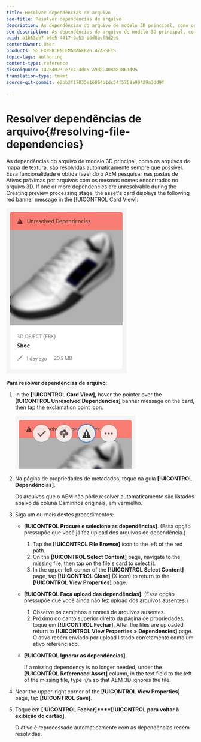 ```yaml
---
title: Resolver dependências de arquivo
seo-title: Resolver dependências de arquivo
description: As dependências do arquivo de modelo 3D principal, como os arquivos de mapa de textura, são resolvidas automaticamente sempre que possível. Essa funcionalidade é obtida fazendo o AEM pesquisar nas pastas de Ativos próximas por arquivos com os mesmos nomes encontrados no arquivo 3D.
seo-description: As dependências do arquivo de modelo 3D principal, como os arquivos de mapa de textura, são resolvidas automaticamente sempre que possível. Essa funcionalidade é obtida fazendo o AEM pesquisar nas pastas de Ativos próximas por arquivos com os mesmos nomes encontrados no arquivo 3D.
uuid: b1b83cb7-b6e5-4417-9a53-b6d8bcf8d2e0
contentOwner: User
products: SG_EXPERIENCEMANAGER/6.4/ASSETS
topic-tags: authoring
content-type: reference
discoiquuid: 14754023-e7c4-4dc5-a9d8-408b81861d95
translation-type: tm+mt
source-git-commit: e2bb2f17035e16864b1dc54f5768a99429a3dd9f

---
```



# Resolver dependências de arquivo{#resolving-file-dependencies}

As dependências do arquivo de modelo 3D principal, como os arquivos de mapa de textura, são resolvidas automaticamente sempre que possível. Essa funcionalidade é obtida fazendo o AEM pesquisar nas pastas de Ativos próximas por arquivos com os mesmos nomes encontrados no arquivo 3D. If one or more dependencies are unresolvable during the Creating preview processing stage, the asset&#39;s card displays the following red banner message in the [!UICONTROL Card View]:

![chlimage_1-189](assets/chlimage_1-189.png)

**Para resolver dependências de arquivo**:

1. In the **[!UICONTROL Card View]**, hover the pointer over the **[!UICONTROL Unresolved Dependencies]** banner message on the card, then tap the exclamation point icon.

   ![chlimage_1-190](assets/chlimage_1-190.png)

1. Na página de propriedades de metadados, toque na guia **[!UICONTROL Dependências]**.

   Os arquivos que o AEM não pôde resolver automaticamente são listados abaixo da coluna Caminhos originais, em vermelho.

1. Siga um ou mais destes procedimentos:

   * **[!UICONTROL Procure e selecione as dependências]**. (Essa opção pressupõe que você já fez upload dos arquivos de dependência.)

      1. Tap the **[!UICONTROL File Browse]** icon to the left of the red path.
      1. On the **[!UICONTROL Select Content]** page, navigate to the missing file, then tap on the file&#39;s card to select it.
      1. In the upper-left corner of the **[!UICONTROL Select Content]** page, tap **[!UICONTROL Close]** (X icon) to return to the **[!UICONTROL View Properties]** page.
   * **[!UICONTROL Faça upload das dependências]**. (Essa opção pressupõe que você ainda não fez upload dos arquivos ausentes.)

      1. Observe os caminhos e nomes de arquivos ausentes.
      1. Próximo do canto superior direito da página de propriedades, toque em **[!UICONTROL Fechar]**.
   After the files are uploaded return to **[!UICONTROL View Properties > Dependencies]** page. O ativo recém enviado por upload listado corretamente como um ativo referenciado.

   * **[!UICONTROL Ignorar as dependências]**.

      If a missing dependency is no longer needed, under the **[!UICONTROL Referenced Asset]** column, in the text field to the left of the missing file, type `n/a` so that AEM 3D ignores the file.



1. Near the upper-right corner of the **[!UICONTROL View Properties]** page, tap **[!UICONTROL Save]**.
1. Toque em **[!UICONTROL Fechar]****[!UICONTROL para voltar à exibição do cartão]**.

   O ativo é reprocessado automaticamente com as dependências recém resolvidas.

